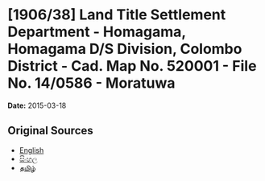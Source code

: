 # [1906/38] Land Title Settlement Department - Homagama, Homagama D/S Division, Colombo District - Cad. Map No. 520001 - File No. 14/0586 - Moratuwa

**Date:** 2015-03-18

## Original Sources

- [English](https://documents.gov.lk/view/extra-gazettes/2015/3/1906-38_E.pdf)
- [සිංහල](https://documents.gov.lk/view/extra-gazettes/2015/3/1906-38_S.pdf)
- [தமிழ்](https://documents.gov.lk/view/extra-gazettes/2015/3/1906-38_T.pdf)
